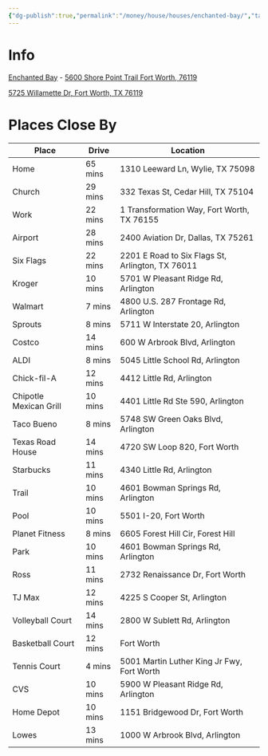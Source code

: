 ```yaml
---
{"dg-publish":true,"permalink":"/money/house/houses/enchanted-bay/","tags":["homes2023"],"created":"Jun 12, 2023, 8:28 PM"}
---
```



# Info

[Enchanted Bay](https://legendhomeshouston.com/communities/enchanted-bay) - [5600 Shore Point Trail
Fort Worth, 76119](https://goo.gl/maps/SBtgWb2QddRXCfzMA)

[5725 Willamette Dr, Fort Worth, TX 76119](https://www.homes.com/property/5725-willamette-dr-fort-worth-tx/wcdqcj3bygwrd/)

# Places Close By

| Place                  | Drive   | Location                                         |
|------------------------|---------|--------------------------------------------------|
| Home                   | 65 mins | 1310 Leeward Ln, Wylie, TX 75098                 |
| Church                 | 29 mins | 332 Texas St, Cedar Hill, TX 75104               |
| Work                   | 22 mins | 1 Transformation Way, Fort Worth, TX 76155       |
| Airport                | 28 mins | 2400 Aviation Dr, Dallas, TX 75261               |
| Six Flags              | 22 mins | 2201 E Road to Six Flags St, Arlington, TX 76011 |
| Kroger                 | 10 mins | 5701 W Pleasant Ridge Rd, Arlington              |
| Walmart                | 7 mins  | 4800 U.S. 287 Frontage Rd, Arlington             |
| Sprouts                | 8 mins  | 5711 W Interstate 20, Arlington                  |
| Costco                 | 14 mins | 600 W Arbrook Blvd, Arlington                    |
| ALDI                   | 8 mins  | 5045 Little School Rd, Arlington                 |
| Chick-fil-A            | 12 mins | 4412 Little Rd, Arlington                        |
| Chipotle Mexican Grill | 10 mins | 4401 Little Rd Ste 590, Arlington                |
| Taco Bueno             | 8 mins  | 5748 SW Green Oaks Blvd, Arlington               |
| Texas Road House       | 14 mins | 4720 SW Loop 820, Fort Worth                     |
| Starbucks              | 11 mins | 4340 Little Rd, Arlington                        |
| Trail                  | 10 mins | 4601 Bowman Springs Rd, Arlington                |
| Pool                   | 10 mins | 5501 I-20, Fort Worth                            |
| Planet Fitness         | 8 mins  | 6605 Forest Hill Cir, Forest Hill                |
| Park                   | 10 mins | 4601 Bowman Springs Rd, Arlington                |
| Ross                   | 11 mins | 2732 Renaissance Dr, Fort Worth                  |
| TJ Max                 | 12 mins | 4225 S Cooper St, Arlington                      |
| Volleyball Court       | 14 mins | 2800 W Sublett Rd, Arlington                     |
| Basketball Court       | 12 mins | Fort Worth                                       |
| Tennis Court           | 4 mins  | 5001 Martin Luther King Jr Fwy, Fort Worth       |
| CVS                    | 10 mins | 5900 W Pleasant Ridge Rd, Arlington              |
| Home Depot             | 10 mins | 1151 Bridgewood Dr, Fort Worth                   |
| Lowes                  | 13 mins | 1000 W Arbrook Blvd, Arlington                   |

